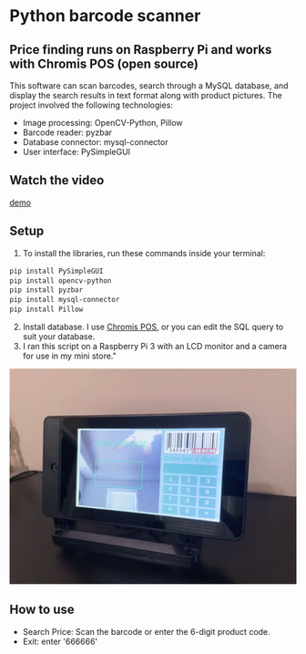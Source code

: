 # Python barcode scanner

## Price finding runs on Raspberry Pi and works with Chromis POS (open source)

This software can scan barcodes, search through a MySQL database, and display the search results in text format along with product pictures. The project involved the following technologies:
* Image processing: OpenCV-Python, Pillow
* Barcode reader: pyzbar
* Database connector: mysql-connector
* User interface: PySimpleGUI


## Watch the video
[demo](https://youtu.be/V8kfelPyRPI)


## Setup
1. To install the libraries, run these commands inside your terminal: 

  ```bash
pip install PySimpleGUI
pip install opencv-python
pip install pyzbar
pip install mysql-connector
pip install Pillow

   ```
2. Install database. I use [Chromis POS](https://chromis.co.uk/), or you can edit the SQL query to suit your database.
3. I ran this script on a Raspberry Pi 3 with an LCD monitor and a camera for use in my mini store."

![image](picture/demo.jpg)


## How to use
- Search Price: Scan the barcode or enter the 6-digit product code.
- Exit: enter '666666'


